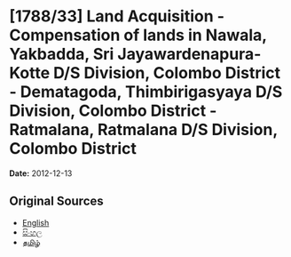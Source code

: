 # [1788/33] Land Acquisition - Compensation of lands in Nawala, Yakbadda, Sri Jayawardenapura-Kotte D/S Division, Colombo District - Dematagoda, Thimbirigasyaya D/S Division, Colombo District - Ratmalana, Ratmalana D/S Division, Colombo District

**Date:** 2012-12-13

## Original Sources

- [English](https://documents.gov.lk/view/extra-gazettes/2012/12/1788-33_E.pdf)
- [සිංහල](https://documents.gov.lk/view/extra-gazettes/2012/12/1788-33_S.pdf)
- [தமிழ்](https://documents.gov.lk/view/extra-gazettes/2012/12/1788-33_T.pdf)
